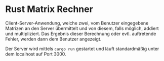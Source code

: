 Rust Matrix Rechner
===================

Client-Server-Anwendung, welche zwei, vom Benutzer eingegebene Matrizen an den Server übermittelt und von diesem, falls möglich, addiert und multipliziert. Das Ergebnis dieser Berechnung oder evtl. auftretende Fehler, werden dann dem Benutzer angezeigt.

Der Server wird mittels `cargo run` gestartet und läuft standardmäßig unter dem localhost auf Port 3000.
